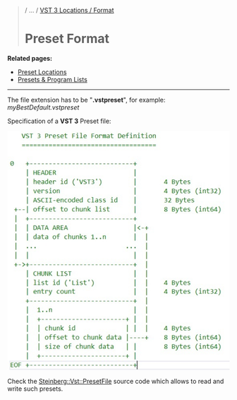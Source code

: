 >/ ... / [VST 3 Locations / Format](../Locations+Format/Index.md)
>
># Preset Format

**Related pages:**

- [Preset Locations](../Locations+Format/Preset+Locations.md)
- [Presets & Program Lists](../Presets+Program+Lists/Index.md)

---

The file extension has to be "**.vstpreset**", for example: *myBestDefault.vstpreset*

Specification of a **VST 3** Preset file:

![tech_doc_21](/resources/tech_doc_21.jpg)

Check the [Steinberg::Vst::PresetFile](https://steinbergmedia.github.io/vst3_doc/vstsdk/classSteinberg_1_1Vst_1_1PresetFile.html#a9db1b48345e92320b0dffc446d5e3483) source code which allows to read and write such presets.